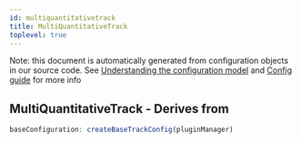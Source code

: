 ```yaml
---
id: multiquantitativetrack
title: MultiQuantitativeTrack
toplevel: true
---
```


Note: this document is automatically generated from configuration objects in
our source code. See [Understanding the configuration
model](/docs/devguide_config/) and [Config guide](/docs/config_guide) for more
info

## MultiQuantitativeTrack - Derives from

```js
baseConfiguration: createBaseTrackConfig(pluginManager)
```
